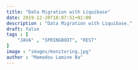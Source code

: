 ```yaml
---
title: "Data Migration with Liquibase"
date: 2019-12-20T18:07:51+01:00
description : "Data Migration with Liquibase."
draft: false
tags : [
    "JAVA" , "SPRINGBOOT", "REST"
]
image : "images/monitoring.jpg"
author : "Mamadou Lamine Ba"
---
```


